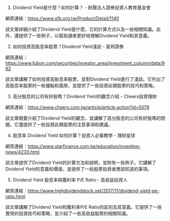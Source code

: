 

1. Dividend Yield是什麼？如何計算？ - 財團法人證券投資人教育基金會

網頁連結：https://www.sfb.org.tw/Product/Detail/1140

該文章詳細介紹了Dividend Yield是什麼，它的計算方式以及一些相關知識。此外，還提供了一些例子，以幫助讀者更好地理解Dividend Yield和其意義。

2. 如何投資高股息率股票？Dividend Yield淺談 - 富邦證券

網頁連結：https://www.fubon.com/securities/investor_area/investment_column/data/992

該文章講解了如何投資高股息率股票，並對Dividend Yield進行了淺談。它列出了高股息率股票的一些優點和風險，並提供了一些投資此類股票的技巧和策略。

3. 高分股息的公司有好股嗎？Dividend Yield的觀念介紹 - Cheers投資理財

網頁連結：https://www.cheers.com.tw/article/article.action?id=5079

該文章簡要介紹了Dividend Yield的觀念，並講解了高分股息的公司有好股嗎的問題。它還提供了一些投資此類股票的注意事項和建議。

4. 股息率 Dividend Yield 如何計算？投資人必看教學 - 理財星球

網頁連結：https://www.starfinance.com.tw/education/investing-news/4233.html

該文章提供了Dividend Yield的計算方法和說明，並附有一些例子。它講解了Dividend Yield的意義和價值，並提供了一些股票投資者應該知道的事項。

5. Dividend Yield 股息率與獲利率 P/E Ratio - 高收益投資人

網頁連結：https://www.highdividendstock.net/2017/11/dividend-yield-pe-ratio.html

該文章講解了Dividend Yield和獲利率P/E Ratio的區別及其意義。它提供了一些實用的投資技巧和策略，並介紹了一些高收益股票的相關知識。